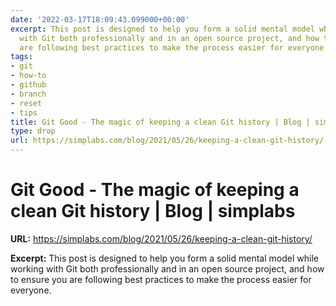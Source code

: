 ```yaml
---
date: '2022-03-17T18:09:43.099000+00:00'
excerpt: This post is designed to help you form a solid mental model while working
  with Git both professionally and in an open source project, and how to ensure you
  are following best practices to make the process easier for everyone.
tags:
- git
- how-to
- github
- branch
- reset
- tips
title: Git Good - The magic of keeping a clean Git history | Blog | simplabs
type: drop
url: https://simplabs.com/blog/2021/05/26/keeping-a-clean-git-history/
---
```


# Git Good - The magic of keeping a clean Git history | Blog | simplabs

**URL:** https://simplabs.com/blog/2021/05/26/keeping-a-clean-git-history/

**Excerpt:** This post is designed to help you form a solid mental model while working with Git both professionally and in an open source project, and how to ensure you are following best practices to make the process easier for everyone.
